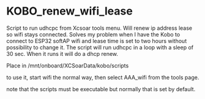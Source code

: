 # KOBO_renew_wifi_lease
Script to run udhcpc from Xcsoar tools menu. Will renew ip address lease so wifi stays connected.
Solves my problem when I have the Kobo to connect to ESP32 softAP wifi and lease time is set to two hours without possibility to change it. 
The script will run udhcpc in a loop with a sleep of 30 sec. When it runs it will do a dhcp renew.

Place in /mnt/onboard/XCSoarData/kobo/scripts

to use it, start wifi the normal way, then select AAA_wifi from the tools page.

note that the scripts must be executable but normally that is set by default.
